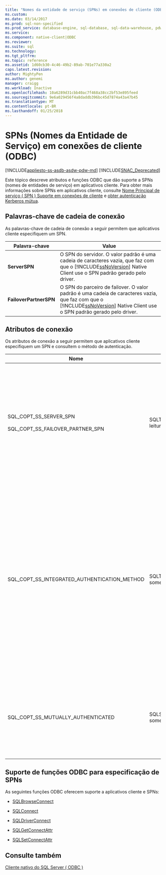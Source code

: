 ```yaml
---
title: "Nomes da entidade de serviço (SPNs) em conexões de cliente (ODBC) | Microsoft Docs"
ms.custom: 
ms.date: 03/14/2017
ms.prod: sql-non-specified
ms.prod_service: database-engine, sql-database, sql-data-warehouse, pdw
ms.service: 
ms.component: native-client|ODBC
ms.reviewer: 
ms.suite: sql
ms.technology: 
ms.tgt_pltfrm: 
ms.topic: reference
ms.assetid: 1d60cb30-4c46-49b2-89ab-701e77a330a2
caps.latest.revision: 
author: MightyPen
ms.author: genemi
manager: craigg
ms.workload: Inactive
ms.openlocfilehash: 10a6289d31cbb40ac7f468a38cc2bf53e895feed
ms.sourcegitcommit: 9e6a029456f4a8daddb396bc45d7874a43a47b45
ms.translationtype: MT
ms.contentlocale: pt-BR
ms.lasthandoff: 01/25/2018
---
```

# <a name="service-principal-names-spns-in-client-connections-odbc"></a>SPNs (Nomes da Entidade de Serviço) em conexões de cliente (ODBC)
[!INCLUDE[appliesto-ss-asdb-asdw-pdw-md](../../../includes/appliesto-ss-asdb-asdw-pdw-md.md)]
[!INCLUDE[SNAC_Deprecated](../../../includes/snac-deprecated.md)]

  Este tópico descreve atributos e funções ODBC que dão suporte a SPNs (nomes de entidades de serviço) em aplicativos cliente. Para obter mais informações sobre SPNs em aplicativos cliente, consulte [Nome Principal de serviço &#40; SPN &#41; Suporte em conexões de cliente](../../../relational-databases/native-client/features/service-principal-name-spn-support-in-client-connections.md) e [obter autenticação Kerberos mútua](../../../relational-databases/native-client-odbc-how-to/get-mutual-kerberos-authentication.md).  
  
## <a name="connection-string-keywords"></a>Palavras-chave de cadeia de conexão  
 As palavras-chave de cadeia de conexão a seguir permitem que aplicativos cliente especifiquem um SPN.  
  
|Palavra-chave|Value|  
|-------------|-----------|  
|**ServerSPN**|O SPN do servidor. O valor padrão é uma cadeia de caracteres vazia, que faz com que o [!INCLUDE[ssNoVersion](../../../includes/ssnoversion-md.md)] Native Client use o SPN padrão gerado pelo driver.|  
|**FailoverPartnerSPN**|O SPN do parceiro de failover. O valor padrão é uma cadeia de caracteres vazia, que faz com que o [!INCLUDE[ssNoVersion](../../../includes/ssnoversion-md.md)] Native Client use o SPN padrão gerado pelo driver.|  
  
## <a name="connection-attributes"></a>Atributos de conexão  
 Os atributos de conexão a seguir permitem que aplicativos cliente especifiquem um SPN e consultem o método de autenticação.  
  
|Nome|Tipo|Uso|  
|----------|----------|-----------|  
|SQL_COPT_SS_SERVER_SPN<br /><br /> SQL_COPT_SS_FAILOVER_PARTNER_SPN|SQLTCHAR, leitura/gravação|Especifica o SPN do servidor. O valor padrão é uma cadeia de caracteres vazia, que faz com que o [!INCLUDE[ssNoVersion](../../../includes/ssnoversion-md.md)] Native Client use o SPN padrão gerado pelo driver.<br /><br /> Esse atributo só poderá ser consultado depois que for definido por meio de programação ou depois que uma conexão for aberta. Se for feita uma tentativa de consultar esse atributo em uma conexão que não esteja aberta e o atributo não tiver sido definido por meio de programação, SQL_ERROR será retornado e um registro de diagnóstico será registrado com SQLState 08003 e uma mensagem informando que a conexão não está aberta.<br /><br /> Se for feita uma tentativa de definir esse atributo quando uma conexão estiver aberta, SQL_ERROR será retornado e um registro de diagnóstico será registrado com SQLState HY011 e uma mensagem informando que a operação não é válida no momento.|  
|SQL_COPT_SS_INTEGRATED_AUTHENTICATION_METHOD|SQLTCHAR, somente leitura|Retorna o método de autenticação usado para a conexão. O valor retornado ao aplicativo é o valor que o Windows retorna ao [!INCLUDE[ssNoVersion](../../../includes/ssnoversion-md.md)] Native Client. Os valores possíveis são:<br /><br /> "NTLM", que é retornado quando uma conexão é aberta usando a autenticação NTLM.<br /><br /> "Kerberos", que é retornado quando uma conexão é aberta usando a autenticação Kerberos.<br /><br /> <br /><br /> Esse atributo só pode ser lido para uma conexão aberta que usou a Autenticação do Windows. Se for feita uma tentativa de lê-lo antes da abertura de uma conexão, SQL_ERROR será retornado e um erro será registrado com SQLState 08003 e uma mensagem que informa que a conexão não está aberta.<br /><br /> Se esse atributo for consultado em uma conexão que não usou a Autenticação do Windows, será retornado SQL_ERROR e um erro será registrado com SQLState HY092 e a mensagem de identificador de atributo/opção inválido (SQL_COPT_SS_INTEGRATED_AUTHENTICATION_METHOD só está disponível para conexões confiáveis).<br /><br /> Se o método de autenticação não puder ser determinado, SQL_ERROR será retornado e um erro será registrado com SQLState HY000 e uma mensagem de erro geral.|  
|SQL_COPT_SS_MUTUALLY_AUTHENTICATED|SQLSMALLINT, somente leitura|Retornará SQL_TRUE se o servidor na conexão tiver sido autenticado mutuamente; caso contrário, retornará SQL_FALSE.<br /><br /> Esse atributo só pode ser lido para uma conexão aberta. Se for feita uma tentativa de lê-lo antes da abertura de uma conexão, SQL_ERROR será retornado e um erro será registrado com SQLState 08003 e uma mensagem que informa que a conexão não está aberta.<br /><br /> Se esse atributo for consultado para uma conexão que não usou a Autenticação do Windows, será retornado SQL_FALSE.|  
  
## <a name="odbc-function-support-for-specifying-spns"></a>Suporte de funções ODBC para especificação de SPNs  
 As seguintes funções ODBC oferecem suporte a aplicativos cliente e SPNs:  
  
-   [SQLBrowseConnect](../../../relational-databases/native-client-odbc-api/sqlbrowseconnect.md)  
  
-   [SQLConnect](../../../relational-databases/native-client-odbc-api/sqlconnect.md)  
  
-   [SQLDriverConnect](../../../relational-databases/native-client-odbc-api/sqldriverconnect.md)  
  
-   [SQLGetConnectAttr](../../../relational-databases/native-client-odbc-api/sqlgetconnectattr.md)  
  
-   [SQLSetConnectAttr](../../../relational-databases/native-client-odbc-api/sqlsetconnectattr.md)  
  
## <a name="see-also"></a>Consulte também  
 [Cliente nativo do SQL Server &#40; ODBC &#41;](../../../relational-databases/native-client/odbc/sql-server-native-client-odbc.md)  
  
  
